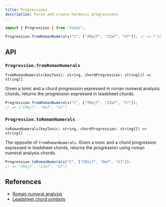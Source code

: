 ```yaml
---
title: Progressions
description: Parse and create harmonic progressions
---
```


```js
import { Progression } from "tonal";

Progression.fromRomanNumerals("C", ["IMaj7", "IIm7", "V7"]); // => ["CMaj7", "Dm7", "G7"]
```

## API

### `Progression.fromRomanNumerals`

`fromRomanNumerals(keyTonic: string, chordProgression: string[]) => string[]`

Given a tonic and a chord progression expressed in roman numeral analysis chords, returns the progression expressed in leadsheet chords.

```js
Progression.fromRomanNumerals("C", ["IMaj7", "IIm7", "V7"]);
// => ["CMaj7", "Dm7", "G7"]
```

### `Progression.toRomanNumerals`

`toRomanNumerals(keyTonic: string, chordProgression: string[]) => string[]`

The opposite of `fromRomanNumerals`. Given a tonic and a chord progression expressed in leadsheet chords, returns the progression using roman numeral analysis chords.

```js
Progression.toRomanNumerals("C", ["CMaj7", "Dm7", "G7"]);
// => "IMaj7", "IIm7", "V7"]
```

## References

- [Roman numeral analysis](https://en.wikipedia.org/wiki/Roman_numeral_analysis)
- [Leadsheet chord symbols](https://en.wikipedia.org/wiki/Lead_sheet)
